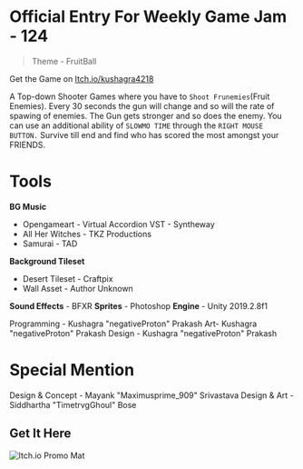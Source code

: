 # Official Entry For Weekly Game Jam - 124
> Theme - FruitBall

Get the Game on [Itch.io/kushagra4218](https://kushagra4218.itch.io/fruitball-mayhem)

A Top-down Shooter Games where you have to `Shoot Frunemies`(Fruit Enemies). Every 30 seconds the gun will change and so will the rate of spawing of enemies. The Gun gets stronger and so does the enemy. You can use an additional ability of `SLOWMO TIME` through the `RIGHT MOUSE BUTTON.` Survive till end and find who has scored the most amongst your FRIENDS.

# Tools

**BG Music** 
- Opengameart - Virtual Accordion VST - Syntheway
- All Her Witches - TKZ Productions
- Samurai - TAD

**Background Tileset**
- Desert Tileset - Craftpix
- Wall Asset - Author Unknown

**Sound Effects** - BFXR
**Sprites** - Photoshop
**Engine** - Unity 2019.2.8f1


Programming - Kushagra "negativeProton" Prakash
Art- Kushagra "negativeProton" Prakash
Design - Kushagra "negativeProton" Prakash

# Special Mention
Design & Concept - Mayank "Maximusprime_909" Srivastava
Design & Art - Siddhartha "TimetrvgGhoul" Bose

## Get It Here
![Itch.io Promo Mat](https://i.imgur.com/m2ulUJ6.png)